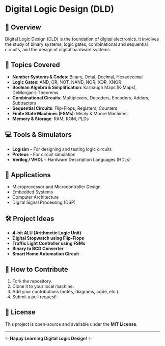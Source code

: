 # Digital Logic Design (DLD)

## 📌 Overview
Digital Logic Design (DLD) is the foundation of digital electronics. It involves the study of binary systems, logic gates, combinational and sequential circuits, and the design of digital hardware systems.

## 📖 Topics Covered
- **Number Systems & Codes**: Binary, Octal, Decimal, Hexadecimal
- **Logic Gates**: AND, OR, NOT, NAND, NOR, XOR, XNOR
- **Boolean Algebra & Simplification**: Karnaugh Maps (K-Maps), DeMorgan’s Theorems
- **Combinational Circuits**: Multiplexers, Decoders, Encoders, Adders, Subtractors
- **Sequential Circuits**: Flip-Flops, Registers, Counters
- **Finite State Machines (FSMs)**: Mealy & Moore Machines
- **Memory & Storage**: RAM, ROM, PLDs

## 💻 Tools & Simulators
- **Logisim** – For designing and testing logic circuits
- **Proteus** – For circuit simulation
- **Verilog / VHDL** – Hardware Description Languages (HDLs)

## 🔬 Applications
- Microprocessor and Microcontroller Design
- Embedded Systems
- Computer Architecture
- Digital Signal Processing (DSP)

## 🛠 Project Ideas
- **4-bit ALU (Arithmetic Logic Unit)**
- **Digital Stopwatch using Flip-Flops**
- **Traffic Light Controller using FSMs**
- **Binary to BCD Converter**
- **Smart Home Automation Circuit**

## 🚀 How to Contribute
1. Fork the repository.
2. Clone it to your local machine.
3. Add your contributions (notes, diagrams, code, etc.).
4. Submit a pull request!

## 📜 License
This project is open-source and available under the **MIT License**.

---
✨ **Happy Learning Digital Logic Design!** ✨
